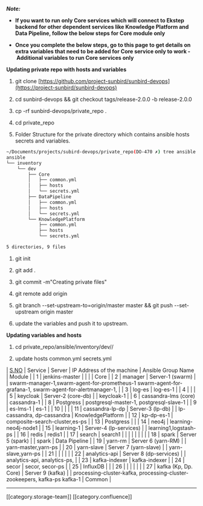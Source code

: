  **_Note:_** 
*  **If you want to run only Core services which will connect to Ekstep backend for other dependent services like Knowledge Platform and Data Pipeline, follow the below steps for Core module only** 


*  **Once you complete the below steps, go to this page to get details on extra variables that need to be added for Core service only to work - Additional variables to run Core services only** 



 **Updating private repo with hosts and variables** 
1. git clone [https://github.com/project-sunbird/sunbird-devops](https://project-sunbird/sunbird-devops)


1. cd sunbird-devops && git checkout tags/release-2.0.0 -b release-2.0.0


1. cp -rf sunbird-devops/private_repo .


1. cd private_repo


1. Folder Structure for the private directory which contains ansible hosts secrets and variables.

    

    


```bash
~/Documents/projects/subird-devops/private_repo(DO-470 ✗) tree ansible
ansible
└── inventory
    └── dev
        ├── Core
        │   ├── common.yml
        │   ├── hosts
        │   └── secrets.yml
        ├── DataPipeline
        │   ├── common.yml
        │   ├── hosts
        │   └── secrets.yml
        └── KnowledgePlatform
            ├── common.yml
            ├── hosts
            └── secrets.yml

5 directories, 9 files

```



1. git init


1. git add .


1. git commit -m"Creating private files"


1. git remote add origin <private repo url>


1. git branch --set-upstream-to=origin/master master && git push --set-upstream origin master


1. update the variables and push it to upstream.



 **Updating variables and hosts** 
1. cd private_repo/ansible/inventory/dev/<module>/


1. update hosts common.yml secrets.yml







| [S.NO](http://S.NO) | Service | Server | IP Address of the machine | Ansible Group Name | Module | 
| 1 | jenkins-master |  |  |  | Core | 
| 2 | manager | Server-1 (swarm) |  | swarm-manager-1,swarm-agent-for-prometheus-1 swarm-agent-for-grafana-1, swarm-agent-for-alertmanager-1, | 
| 3 | log-es | log-es-1 | 
| 4 |  |  | 
| 5 | keycloak | Server-2 (core-db) |  | keycloak-1 | 
| 6 | cassandra-lms (core) | cassandra-1 | 
| 8 | Postgress | postgresql-master-1, postgresql-slave-1 | 
| 9 | es-lms-1 | es-1 | 
| 10 |  |  | 
| 11 | cassandra-lp-dp | Server-3 (lp-db) |  | lp-cassandra, dp-cassandra | KnowledgePlatform | 
| 12 | kp-dp-es-1 | composite-search-cluster,es-ps | 
| 13 | Postgress |  | 
| 14 | neo4j | learning-neo4j-node1 | 
| 15 | learning-1 | Server-4 (lp-services) |  | learning1,logstash-ps | 
| 16 | redis | redis1 | 
| 17 | search | search1 | 
|  |  |  |  |  |  | 
| 18 | spark | Server 5 (spark) |  | spark | Data Pipeline | 
| 19 | yarn-rm | Server 6 (yarn-RM) |  | yarn-master,yarn-ps | 
| 20 | yarn-slave | Server 7 (yarn-slave) |  | yarn-slave,yarn-ps | 
| 21 |  |  |  |  | 
| 22 | analytics-api | Server 8 (dp-services) |  | analytics-api, analytics-ps, | 
| 23 | kafka-indexer | kafka-indexer | 
| 24 | secor | secor, secor-ps | 
| 25 | InfluxDB |  | 
| 26 |  |  |  |  |  | 
| 27 | kafka (Kp, Dp. Core) | Server 9 (kafka) |  | processing-cluster-kafka, processing-cluster-zookeepers, kafka-ps kafka-1 | Common | 





*****

[[category.storage-team]] 
[[category.confluence]] 
